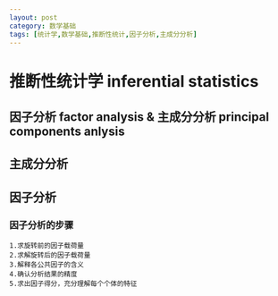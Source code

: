 ```yaml
---
layout: post
category: 数学基础
tags: [统计学,数学基础,推断性统计,因子分析,主成分分析]
---
```


推断性统计学 inferential statistics
==============

## 因子分析 factor analysis & 主成分分析 principal components anlysis

## 主成分分析

## 因子分析

### 因子分析的步骤

	1.求旋转前的因子载荷量
	2.求解旋转后的因子载荷量
	3.解释各公共因子的含义
	4.确认分析结果的精度
	5.求出因子得分，充分理解每个个体的特征





